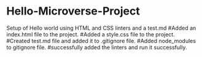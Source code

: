 # Hello-Microverse-Project
Setup of Hello world using HTML and CSS linters and a test.md
#Added an index.html file to the project.
#Added a style.css file to the project.
#Created test.md file and added it to .gitignore file.
#Added node_modules to gitignore file.
#successfully added the linters and run it successfully.
